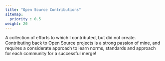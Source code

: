```yaml
---
title: "Open Source Contributions"
sitemap:
  priority : 0.5
weight: 20
---
```

A collection of efforts to which I contributed, but did not create. Contributing back to Open Source projects is a strong passion of mine, and requires a considerate approach to learn norms, standards and approach for each community for a successful merge!
